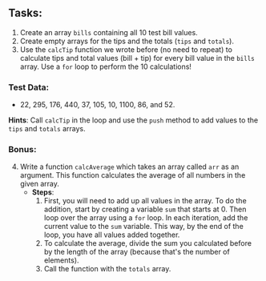 ## Tasks:

1. Create an array `bills` containing all 10 test bill values.
2. Create empty arrays for the tips and the totals (`tips` and `totals`).
3. Use the `calcTip` function we wrote before (no need to repeat) to calculate tips and total values (bill + tip) for every bill value in the `bills` array. Use a `for` loop to perform the 10 calculations!

### Test Data:
- 22, 295, 176, 440, 37, 105, 10, 1100, 86, and 52.

**Hints**: Call `calcTip` in the loop and use the `push` method to add values to the `tips` and `totals` arrays.

### Bonus:
4. Write a function `calcAverage` which takes an array called `arr` as an argument. This function calculates the average of all numbers in the given array. 
    - **Steps**:
        1. First, you will need to add up all values in the array. To do the addition, start by creating a variable `sum` that starts at 0. Then loop over the array using a `for` loop. In each iteration, add the current value to the `sum` variable. This way, by the end of the loop, you have all values added together.
        2. To calculate the average, divide the sum you calculated before by the length of the array (because that's the number of elements).
        3. Call the function with the `totals` array.

